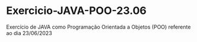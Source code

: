 # Exercicio-JAVA-POO-23.06
Exercício de JAVA como Programação Orientada a Objetos (POO) referente ao dia 23/06/2023
